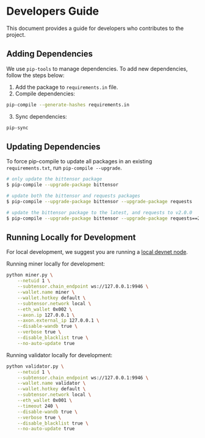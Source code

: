 # Developers Guide

This document provides a guide for developers who contributes to the project.

## Adding Dependencies

We use `pip-tools` to manage dependencies. To add new dependencies, follow the steps below:

1. Add the package to `requirements.in` file.
2. Compile dependencies:

```sh
pip-compile --generate-hashes requirements.in
```

3. Sync dependencies:

```sh
pip-sync
```

## Updating Dependencies

To force pip-compile to update all packages in an existing `requirements.txt`, run `pip-compile --upgrade`.

```sh
# only update the bittensor package
$ pip-compile --upgrade-package bittensor

# update both the bittensor and requests packages
$ pip-compile --upgrade-package bittensor --upgrade-package requests

# update the bittensor package to the latest, and requests to v2.0.0
$ pip-compile --upgrade-package bittensor --upgrade-package requests==2.0.0
```

## Running Locally for Development

For local development, we suggest you are running a [local devnet node](https://github.com/inference-labs-inc/bittensor-devnet).

Running miner locally for development:

```sh
python miner.py \
    --netuid 1 \
    --subtensor.chain_endpoint ws://127.0.0.1:9946 \
    --wallet.name miner \
    --wallet.hotkey default \
    --subtensor.network local \
    --eth_wallet 0x002 \
    --axon.ip 127.0.0.1 \
    --axon.external_ip 127.0.0.1 \
    --disable-wandb true \
    --verbose true \
    --disable_blacklist true \
    --no-auto-update true
```

Running validator locally for development:

```sh
python validator.py \
    --netuid 1 \
    --subtensor.chain_endpoint ws://127.0.0.1:9946 \
    --wallet.name validator \
    --wallet.hotkey default \
    --subtensor.network local \
    --eth_wallet 0x001 \
    --timeout 240 \
    --disable-wandb true \
    --verbose true \
    --disable_blacklist true \
    --no-auto-update true
```
